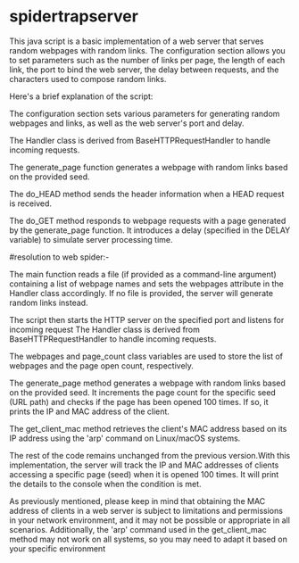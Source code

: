 # spidertrapserver
This java script is a basic implementation of a web server that serves random webpages with random links. The configuration section allows you to set parameters such as the number of links per page, the length of each link, the port to bind the web server, the delay between requests, and the characters used to compose random links.

Here's a brief explanation of the script:

The configuration section sets various parameters for generating random webpages and links, as well as the web server's port and delay.

The Handler class is derived from BaseHTTPRequestHandler to handle incoming requests.

The generate_page function generates a webpage with random links based on the provided seed.

The do_HEAD method sends the header information when a HEAD request is received.

The do_GET method responds to webpage requests with a page generated by the generate_page function. It introduces a delay (specified in the DELAY variable) to simulate server processing time.

#resolution to web spider:-

The main function reads a file (if provided as a command-line argument) containing a list of webpage names and sets the webpages attribute in the Handler class accordingly. If no file is provided, the server will generate random links instead.

The script then starts the HTTP server on the specified port and listens for incoming request
The Handler class is derived from BaseHTTPRequestHandler to handle incoming requests.

The webpages and page_count class variables are used to store the list of webpages and the page open count, respectively.

The generate_page method generates a webpage with random links based on the provided seed. It increments the page count for the specific seed (URL path) and checks if the page has been opened 100 times. If so, it prints the IP and MAC address of the client.

The get_client_mac method retrieves the client's MAC address based on its IP address using the 'arp' command on Linux/macOS systems.

The rest of the code remains unchanged from the previous version.With this implementation, the server will track the IP and MAC addresses of clients accessing a specific page (seed) when it is opened 100 times. It will print the details to the console when the condition is met.

As previously mentioned, please keep in mind that obtaining the MAC address of clients in a web server is subject to limitations and permissions in your network environment, and it may not be possible or appropriate in all scenarios. Additionally, the 'arp' command used in the get_client_mac method may not work on all systems, so you may need to adapt it based on your specific environment

